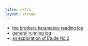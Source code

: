 ```yaml
---
title: extra
layout: stream
---
```

<div class="index">
<ul>
<li><a href="/extra/reading-log/">the brothers karamazov reading log</a></li>
<li><a href="/extra/running-log/">general running log</a></li>
<li><a href="/extra/guitar/etude-no2-lobos/">an exploration of Etude No.2</a></li>
</ul>
</div>
